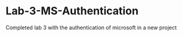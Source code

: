 # Lab-3-MS-Authentication
<p>Completed lab 3 with the authentication of microsoft in a new project</p>
